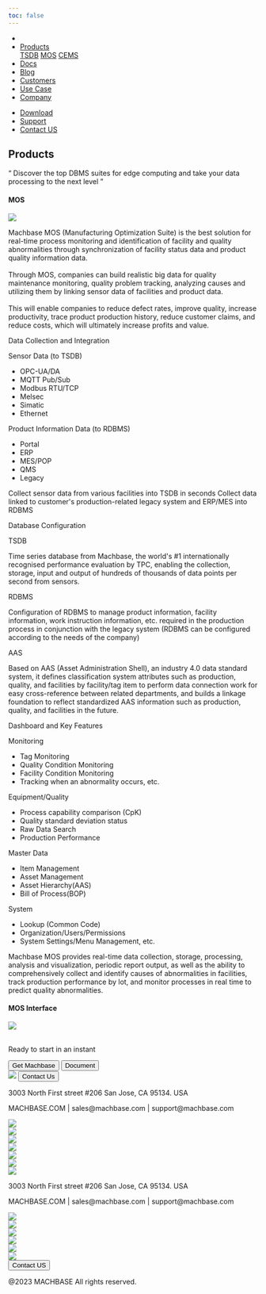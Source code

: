 ```yaml
---
toc: false
---
```


  <head>
    <link rel="stylesheet" type="text/css" href="../css/common.css" />
    <link rel="stylesheet" type="text/css" href="../css/style.css" />
  </head>
  <body>
<nav>
<div class="homepage-menu-wrap">
    <div class="menu-left">
        <ul class="menu-left-ul">
            <li class="menu-logo"><a href="/home"><img src="../img/machbase_logo_b.png" alt=""></a></li>
            <li class="menu-a products-menu-wrap" id="productsMenuWrap"><div>
                <a class="menu_active_border" id="menuActiveBorder" href="/home/tsdb">Products</a>
        <div class="dropdown" id="dropdown">
            <a class="dropdown-link" href="/home/tsdb">TSDB</a>
            <a class="dropdown-link" href="/home/mos">MOS</a>
            <a class="dropdown-link" href="https://www.cems.ai/" target="_blank">CEMS</a>
        </div>
    </div>
</li>
            <li class="menu-a"><a href="/">Docs</a></li>
            <li class="menu-a"><a href="/home/blog">Blog</a></li>
            <li class="menu-a"><a href="/home/customers">Customers</a></li>
            <li class="menu-a"><a href="/home/usecase">Use Case</a></li>
            <li class="menu-a"><a href="/home/company">Company</a></li>
        </ul>
    </div>
    <div class="menu-right">
        <ul class="menu-right-ul">
            <li class="menu-a"><a href="/home/download">Download</a></li>
            <li class="menu-a"><a href="https://support.machbase.com/hc/en-us">Support</a></li>
            <li class="menu-a"><a href="/home/contactus">Contact US</a></li>
        </ul>
    </div>
    </div>
</div>
</nav>
    <section class="product_sction0 section0">
        <div>
            <h1 class="sub_page_title">Products</h1>
            <p class="sub_page_titletext">“ Discover the top DBMS suites for edge computing and take your data processing to the next level ”</p>
        </div>
    </section>
    <section class="section2 main_section2">
        <div>
            <h4 class="sub_title main_margin_top">MOS</h4>
            <div class="bar"><img src="../img/bar.png" /></div>
        </div>
        <div class="product-sub-titlebox">
            <div>
                <p class="product-sub-title-text">
                    Machbase MOS (Manufacturing Optimization Suite) is the best solution for real-time process monitoring and identification of facility and quality abnormalities through
                    synchronization of facility status data and product quality information data.
                    <br /><br />
                    Through MOS, companies can build realistic big data for quality maintenance monitoring, quality problem tracking, analyzing causes and utilizing them by linking sensor data of
                    facilities and product data.
                    <br /><br />
                    This will enable companies to reduce defect rates, improve quality, increase productivity, trace product production history, reduce customer claims, and reduce costs, which will
                    ultimately increase profits and value.
                </p>
            </div>
        </div>
    </section>
    <section class="neo_scroll_map_wrap">
        <div class="neo_scroll_map">
            <div ref="scrollLeft" class="mos_scroll_left">
                <div class="neo_scroll">
                </div>
            </div>
            <div class="neo_scroll_right">
                <div class="neo_scorll_box_wrap">
                    <div class="data_sub_wrap">
                        <div class="classic_sub">
                            <div class="scroll-title-wrap">
                                <p>Data Collection and Integration</p>
                            </div>
                            <div class="scroll-sub-title-wrap">
                                <p class="scroll-sub-title">Sensor Data (to TSDB)</p>
                                <!-- <p class="scroll-sub-text">In ingestion point of view</p> -->
                                <ul class="tech-margin-bottom">
                                    <li>OPC-UA/DA</li>
                                    <li>MQTT Pub/Sub</li>
                                    <li>Modbus RTU/TCP</li>
                                    <li>Melsec</li>
                                    <li>Simatic</li>
                                    <li>Ethernet</li>
                                </ul>
                                <p class="scroll-sub-title">Product Information Data (to RDBMS)</p>
                                <ul>
                                    <li>Portal</li>
                                    <li>ERP</li>
                                    <li>MES/POP</li>
                                    <li>QMS</li>
                                    <li>Legacy</li>
                                </ul>
                                <div class="scroll-contents-wrap">
                                    <p class="mos-scroll-content">
                                        Collect sensor data from various facilities into TSDB in seconds Collect data linked to customer's production-related legacy system and ERP/MES into RDBMS
                                    </p>
                                </div>
                            </div>
                        </div>
                    </div>
                    <div ref="classicSubWrapRef" class="database_sub_wrap" id="scroll1">
                        <div class="neo_sub">
                            <div class="scroll-title-wrap">
                                <p>Database Configuration</p>
                            </div>
                            <div class="scroll-sub-title-wrap">
                                <p class="scroll-sub-title">TSDB</p>
                                <p class="scroll-content">
                                    Time series database from Machbase, the world's #1 internationally recognised performance evaluation by TPC, enabling the collection, storage, input and output of
                                    hundreds of thousands of data points per second from sensors.
                                </p>
                                <p class="scroll-sub-title">RDBMS</p>
                                <p class="scroll-content">
                                    Configuration of RDBMS to manage product information, facility information, work instruction information, etc. required in the production process in conjunction
                                    with the legacy system (RDBMS can be configured according to the needs of the company)
                                </p>
                                <p class="scroll-sub-title">AAS</p>
                                <p class="scroll-content">
                                    Based on AAS (Asset Administration Shell), an industry 4.0 data standard system, it defines classification system attributes such as production, quality, and
                                    facilities by facility/tag item to perform data connection work for easy cross-reference between related departments, and builds a linkage foundation to reflect
                                    standardized AAS information such as production, quality, and facilities in the future.
                                </p>
                            </div>
                        </div>
                    </div>
                    <div ref="neoSubWrapRef" class="feature_sub_wrap" id="scroll2">
                        <div class="neo_use_sub product-link-bottom">
                            <div class="scroll-title-wrap">
                                <p>Dashboard and Key Features</p>
                            </div>
                            <div class="scroll-sub-title-wrap">
                                <p class="scroll-sub-title">Monitoring</p>
                                <ul>
                                    <li>Tag Monitoring</li>
                                    <li>Quality Condition Monitoring</li>
                                    <li>Facility Condition Monitoring</li>
                                    <li>Tracking when an abnormality occurs, etc.</li>
                                </ul>
                                <p class="scroll-sub-title">Equipment/Quality</p>
                                <ul>
                                    <li>Process capability comparison (CpK)</li>
                                    <li>Quality standard deviation status</li>
                                    <li>Raw Data Search</li>
                                    <li>Production Performance</li>
                                </ul>
                                <p class="scroll-sub-title">Master Data</p>
                                <ul>
                                    <li>Item Management</li>
                                    <li>Asset Management</li>
                                    <li>Asset Hierarchy(AAS)</li>
                                    <li>Bill of Process(BOP)</li>
                                </ul>
                                <p class="scroll-sub-title">System</p>
                                <ul class="tech-margin-bottom">
                                    <li>Lookup (Common Code)</li>
                                    <li>Organization/Users/Permissions</li>
                                    <li>System Settings/Menu Management, etc.</li>
                                </ul>
                                <!-- <p class="scroll-sub-title">Prediction/Analysis</p>
                                <ul>
                                    <li>Analysis and prediction using AI Module (Optional)</li>
                                </ul> -->
                                <p class="scroll-content">
                                    Machbase MOS provides real-time data collection, storage, processing, analysis and visualization, periodic report output, as well as the ability to comprehensively
                                    collect and identify causes of abnormalities in facilities, track production performance by lot, and monitor processes in real time to predict quality
                                    abnormalities.
                                </p>
                            </div>
                        </div>
                    </div>
                </div>
            </div>
        </div>
    </section>
    <section>
        <h4 class="sub_title main_margin_top">MOS Interface</h4>
        <div class="bar"><img src="../img/bar.png" /></div>
        <div class="neo_interface_wrap">
            <img class="neo_interface tech-margin-bottom" src="../img/Mos-En.png" alt="" />
            <img class="neo_interface" src="../img/Kpi-En.png" alt="" />
        </div>
    </section>
    <section>
        <div class="next-navi_wrap">
            <div class="next-navi">
                <div class="next-navi-wrap">
                    <div class="next-navi-text-wrap"><p class="next-navi-text">Ready to start in an instant</p></div>
                    <div class="next-navi-btn-wrap">
                        <button onclick="location.href='/Download'" class="next-navi-btn">Get Machbase</button>
                        <a target="_blank" href="https://neo.machbase.com/"><button class="next-navi-btn">Document</button></a>
                    </div>
                </div>
            </div>
        </div>
    </section>
</body>
<footer>
  <div class="footer_inner">
    <div class="footer-logo">
      <img class="footer-logo-img" src="../img/machbase_logo_w.png" />
      <a href="/home/contactus">
      <button class="contactus">
        Contact Us
      </button>
      </a>
    </div>
    <div>
      <p class="footertext">
        3003 North First street #206 San Jose, CA 95134. USA
      </p>
    </div>
    <div class="footer_box">
      <div class="footer_text">
        <p>MACHBASE.COM | sales@machbase.com | support@machbase.com</p>
        <p class="footer_margin_top"></p>
      </div>
      <div class="sns">
        <div>
          <a href="https://twitter.com/machbase" target="_blank"
            ><img class="sns-img" src="../img/twitter.png"
          /></a>
        </div>
        <div>
          <a href="https://github.com/machbase" target="_blank"
            ><img class="sns-img" src="../img/github.png"
          /></a>
        </div>
        <div>
          <a href="https://www.linkedin.com/company/machbase" target="_blank"
            ><img class="sns-img" src="../img/linkedin.png"
          /></a>
        </div>
        <div>
          <a href="https://www.facebook.com/MACHBASE/" target="_blank"
            ><img class="sns-img" src="../img/facebook.png"
          /></a>
        </div>
        <div>
          <a href="https://www.slideshare.net/machbase" target="_blank"
            ><img class="sns-img" src="../img/slideshare.png"
          /></a>
        </div>
        <div>
          <a href="https://medium.com/machbase" target="_blank"
            ><img class="sns-img" src="../img/medium.png"
          /></a>
        </div>
      </div>
    </div>
  </div>
  <div class="footer_tablet_inner">
    <div class="logo">
      <img class="footer-logo-img" src="../img/machbase_logo_w.png" />
    </div>
    <div>
      <p class="footertext">
        3003 North First street #206 San Jose, CA 95134. USA
      </p>
    </div>
    <div class="footer_box">
      <div class="footer_text">
        <p>MACHBASE.COM | sales@machbase.com | support@machbase.com</p>
      </div>
      <div class="sns">
        <div>
          <a href="https://twitter.com/machbase" target="_blank"
            ><img class="sns-img" src="../img/twitter.png"
          /></a>
        </div>
        <div>
          <a href="https://github.com/machbase" target="_blank"
            ><img class="sns-img" src="../img/github.png"
          /></a>
        </div>
        <div>
          <a href="https://www.linkedin.com/company/machbase" target="_blank"
            ><img class="sns-img" src="../img/linkedin.png"
          /></a>
        </div>
        <div>
          <a href="https://www.facebook.com/MACHBASE/" target="_blank"
            ><img class="sns-img" src="../img/facebook.png"
          /></a>
        </div>
        <div>
          <a href="https://www.slideshare.net/machbase" target="_blank"
            ><img class="sns-img" src="../img/slideshare.png"
          /></a>
        </div>
        <div>
          <a href="https://medium.com/machbase" target="_blank"
            ><img class="sns-img" src="../img/medium.png"
          /></a>
        </div>
      </div>
      <a href="/home/contactus">
      <button class="contactus">
        Contact US
      </button>
      </a>
    </div>
  </div>
  <div class="machbase_right">
    <p>@2023 MACHBASE All rights reserved.</p>
  </div>
</footer>
